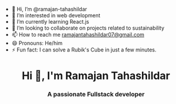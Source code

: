 - 👋 Hi, I’m @ramajan-tahashildar
- 👀 I’m interested in web development 
- 🌱 I’m currently learning React.js
- 💞️ I’m looking to collaborate on projects related to sustainability
- 📫 How to reach me ramajantahashildar07@gmail.com
- 😄 Pronouns: He/him
- ⚡ Fun fact: I can solve a Rubik's Cube in just a few minutes.

<h1 align="center">Hi 👋, I'm Ramajan Tahashildar </h1>
<h3 align="center">A passionate Fullstack developer</h3>

<!---
ramajan-tahashildar/ramajan-tahashildar is a ✨ special ✨ repository because its `README.md` (this file) appears on your GitHub profile.
You can click the Preview link to take a look at your changes.
--->
